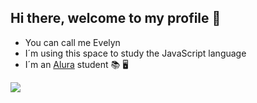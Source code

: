 ## Hi there, welcome to my profile 👋

- You can call me Evelyn
- I´m using this space to study the JavaScript language
- I´m an [Alura](https://www.alura.com.br) student 📚 🖥️

 

![](https://media.tenor.com/0mZ9LH6-kssAAAAi/batman-comics.gif)
